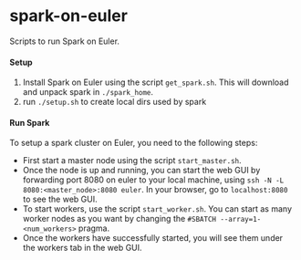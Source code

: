 # spark-on-euler

Scripts to run Spark on Euler.

#### Setup

1. Install Spark on Euler using the script `get_spark.sh`. This will download and unpack spark in `./spark_home`.
2. run `./setup.sh` to create local dirs used by spark

#### Run Spark

To setup a spark cluster on Euler, you need to the following steps:

- First start a master node using the script `start_master.sh`.
- Once the node is up and running, you can start the web GUI by forwarding port 8080 on euler to your local machine,
  using
  `ssh -N -L 8080:<master_node>:8080 euler`. In your browser, go to `localhost:8080` to see the web GUI.
- To start workers, use the script `start_worker.sh`. You can start as many worker nodes as you want by changing
  the `#SBATCH --array=1-<num_workers>` pragma.
- Once the workers have successfully started, you will see them under the workers tab in the web GUI. 